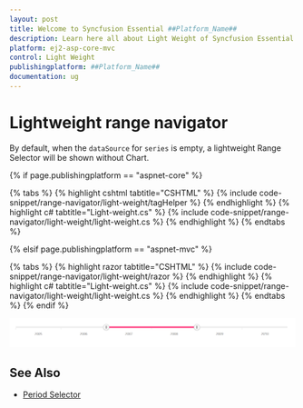 ```yaml
---
layout: post
title: Welcome to Syncfusion Essential ##Platform_Name##
description: Learn here all about Light Weight of Syncfusion Essential ##Platform_Name## widgets based on HTML5 and jQuery.
platform: ej2-asp-core-mvc
control: Light Weight
publishingplatform: ##Platform_Name##
documentation: ug
---
```



# Lightweight range navigator

By default, when the `dataSource` for `series` is empty, a lightweight Range Selector will be shown without Chart.

{% if page.publishingplatform == "aspnet-core" %}

{% tabs %}
{% highlight cshtml tabtitle="CSHTML" %}
{% include code-snippet/range-navigator/light-weight/tagHelper %}
{% endhighlight %}
{% highlight c# tabtitle="Light-weight.cs" %}
{% include code-snippet/range-navigator/light-weight/light-weight.cs %}
{% endhighlight %}
{% endtabs %}

{% elsif page.publishingplatform == "aspnet-mvc" %}

{% tabs %}
{% highlight razor tabtitle="CSHTML" %}
{% include code-snippet/range-navigator/light-weight/razor %}
{% endhighlight %}
{% highlight c# tabtitle="Light-weight.cs" %}
{% include code-snippet/range-navigator/light-weight/light-weight.cs %}
{% endhighlight %}
{% endtabs %}
{% endif %}



![Lightweight Range Selector](images/light-weight.png)

## See Also

* [Period Selector](./period-selector/)